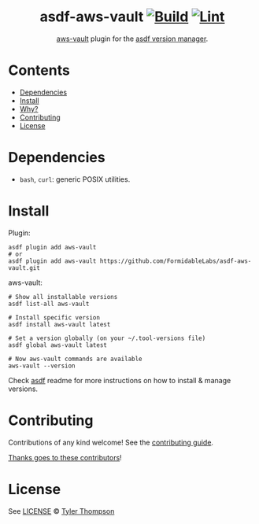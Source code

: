 <div align="center">

# asdf-aws-vault [![Build](https://github.com/FormidableLabs/asdf-aws-vault/actions/workflows/build.yml/badge.svg)](https://github.com/FormidableLabs/asdf-aws-vault/actions/workflows/build.yml) [![Lint](https://github.com/FormidableLabs/asdf-aws-vault/actions/workflows/lint.yml/badge.svg)](https://github.com/FormidableLabs/asdf-aws-vault/actions/workflows/lint.yml)


[aws-vault](https://github.com/FormidableLabs/aws-vault) plugin for the [asdf version manager](https://asdf-vm.com).

</div>

# Contents

- [Dependencies](#dependencies)
- [Install](#install)
- [Why?](#why)
- [Contributing](#contributing)
- [License](#license)

# Dependencies

- `bash`, `curl`: generic POSIX utilities.

# Install

Plugin:

```shell
asdf plugin add aws-vault
# or
asdf plugin add aws-vault https://github.com/FormidableLabs/asdf-aws-vault.git
```

aws-vault:

```shell
# Show all installable versions
asdf list-all aws-vault

# Install specific version
asdf install aws-vault latest

# Set a version globally (on your ~/.tool-versions file)
asdf global aws-vault latest

# Now aws-vault commands are available
aws-vault --version
```

Check [asdf](https://github.com/asdf-vm/asdf) readme for more instructions on how to
install & manage versions.

# Contributing

Contributions of any kind welcome! See the [contributing guide](contributing.md).

[Thanks goes to these contributors](https://github.com/FormidableLabs/asdf-aws-vault/graphs/contributors)!

# License

See [LICENSE](LICENSE) © [Tyler Thompson](https://github.com/FormidableLabs/)
